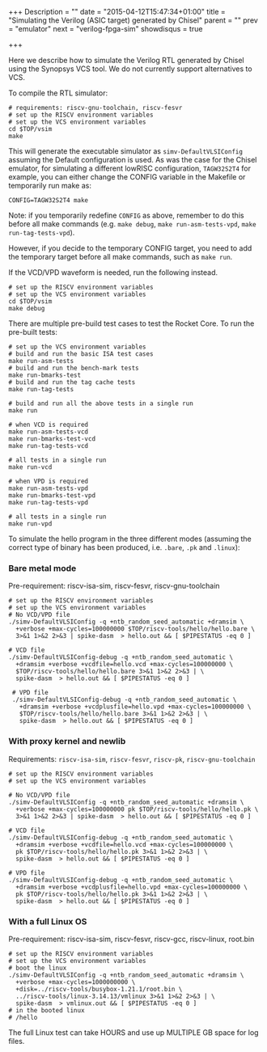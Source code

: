 +++
Description = ""
date = "2015-04-12T15:47:34+01:00"
title = "Simulating the Verilog (ASIC target) generated by Chisel"
parent = ""
prev = "emulator"
next = "verilog-fpga-sim"
showdisqus = true

+++


Here we describe how to simulate the Verilog RTL generated by Chisel
using the Synopsys VCS tool. We do not currently support alternatives
to VCS.

To compile the RTL simulator:

    # requirements: riscv-gnu-toolchain, riscv-fesvr
    # set up the RISCV environment variables
    # set up the VCS environment variables
    cd $TOP/vsim
    make

This will generate the executable simulator as
`simv-DefaultVLSIConfig` assuming the Default configuration is
used. As was the case for the Chisel emulator, for simulating a
different lowRISC configuration, `TAGW32S2T4` for example, you can
either change the CONFIG variable in the Makefile or temporarily run
make as:

    CONFIG=TAGW32S2T4 make

Note: if you temporarily redefine `CONFIG` as above, remember to do
this before all make commands (e.g. `make debug`, `make run-asm-tests-vpd`, 
`make run-tag-tests-vpd`).

However, if you decide to the temporary CONFIG target, you need to add
the temporary target before all make commands, such as `make run`.

If the VCD/VPD waveform is needed, run the following instead.

    # set up the RISCV environment variables
    # set up the VCS environment variables
    cd $TOP/vsim
    make debug

There are multiple pre-build test cases to test the Rocket Core. To run the pre-built tests:

    # set up the VCS environment variables
    # build and run the basic ISA test cases
    make run-asm-tests
    # build and run the bench-mark tests
    make run-bmarks-test
    # build and run the tag cache tests
    make run-tag-tests

    # build and run all the above tests in a single run
    make run

    # when VCD is required
    make run-asm-tests-vcd
    make run-bmarks-test-vcd
    make run-tag-tests-vcd

    # all tests in a single run
    make run-vcd

    # when VPD is required
    make run-asm-tests-vpd
    make run-bmarks-test-vpd
    make run-tag-tests-vpd

    # all tests in a single run
    make run-vpd

To simulate the hello program in the three different modes (assuming
the correct type of binary has been produced, i.e. `.bare`, `.pk` and `.linux`):

### Bare metal mode

Pre-requirement: riscv-isa-sim, riscv-fesvr, riscv-gnu-toolchain

    # set up the RISCV environment variables
    # set up the VCS environment variables
    # No VCD/VPD file
    ./simv-DefaultVLSIConfig -q +ntb_random_seed_automatic +dramsim \
      +verbose +max-cycles=100000000 $TOP/riscv-tools/hello/hello.bare \
      3>&1 1>&2 2>&3 | spike-dasm  > hello.out && [ $PIPESTATUS -eq 0 ]

    # VCD file
    ./simv-DefaultVLSIConfig-debug -q +ntb_random_seed_automatic \
      +dramsim +verbose +vcdfile=hello.vcd +max-cycles=100000000 \
      $TOP/riscv-tools/hello/hello.bare 3>&1 1>&2 2>&3 | \
      spike-dasm  > hello.out && [ $PIPESTATUS -eq 0 ]

     # VPD file
     ./simv-DefaultVLSIConfig-debug -q +ntb_random_seed_automatic \
       +dramsim +verbose +vcdplusfile=hello.vpd +max-cycles=100000000 \
       $TOP/riscv-tools/hello/hello.bare 3>&1 1>&2 2>&3 | \
       spike-dasm  > hello.out && [ $PIPESTATUS -eq 0 ]

### With proxy kernel and newlib

Requirements: `riscv-isa-sim`, `riscv-fesvr`, `riscv-pk`, `riscv-gnu-toolchain`

    # set up the RISCV environment variables
    # set up the VCS environment variables

    # No VCD/VPD file
    ./simv-DefaultVLSIConfig -q +ntb_random_seed_automatic +dramsim \
      +verbose +max-cycles=100000000 pk $TOP/riscv-tools/hello/hello.pk \
      3>&1 1>&2 2>&3 | spike-dasm  > hello.out && [ $PIPESTATUS -eq 0 ]

    # VCD file
    ./simv-DefaultVLSIConfig-debug -q +ntb_random_seed_automatic \
      +dramsim +verbose +vcdfile=hello.vcd +max-cycles=100000000 \
      pk $TOP/riscv-tools/hello/hello.pk 3>&1 1>&2 2>&3 | \
      spike-dasm  > hello.out && [ $PIPESTATUS -eq 0 ]

    # VPD file
    ./simv-DefaultVLSIConfig-debug -q +ntb_random_seed_automatic \
      +dramsim +verbose +vcdplusfile=hello.vpd +max-cycles=100000000 \
      pk $TOP/riscv-tools/hello/hello.pk 3>&1 1>&2 2>&3 | \
      spike-dasm  > hello.out && [ $PIPESTATUS -eq 0 ]

### With a full Linux OS

Pre-requirement: riscv-isa-sim, riscv-fesvr, riscv-gcc, riscv-linux, root.bin

    # set up the RISCV environment variables
    # set up the VCS environment variables
    # boot the linux
    ./simv-DefaultVLSIConfig -q +ntb_random_seed_automatic +dramsim \
      +verbose +max-cycles=1000000000 \
      +disk=../riscv-tools/busybox-1.21.1/root.bin \
      ../riscv-tools/linux-3.14.13/vmlinux 3>&1 1>&2 2>&3 | \
      spike-dasm  > vmlinux.out && [ $PIPESTATUS -eq 0 ]
    # in the booted linux
    # /hello

The full Linux test can take HOURS and use up MULTIPLE GB space for log files. 


